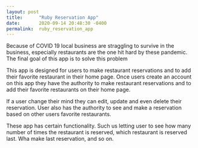 ```yaml
---
layout: post
title:      "Ruby Reservation App"
date:       2020-09-14 20:48:30 -0400
permalink:  ruby_reservation_app
---
```


Because of COVID 19 local business are straggling to survive in the business, especially restaurants are the one hit hard by these pandemic. The final goal of this app is to  solve this problem

This app is designed for users to make restaurant reservations and to add their favorite restaurant in their home page. Once users create an account on this app they have the authority to make restaurant reservations and to add their favorite restaurants on their home page. 

If a user change their mind they can edit, update and even delete their reservation. User also has the authority to see and make a reservation based on other users favorite restaurants. 

These app has certain functionality. Such us letting user to see how many number of times the restaurant is reserved, which restaurant is reserved last. Wha make last reservation, and so on. 
